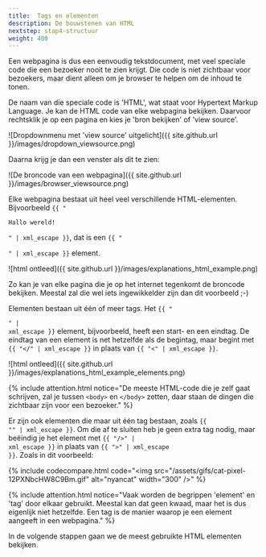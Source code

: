 ```yaml
---
title:  Tags en elementen
description: De bouwstenen van HTML
nextstep: stap4-structuur
weight: 400
---
```

Een webpagina is dus een eenvoudig tekstdocument, met veel speciale code die een bezoeker nooit te zien krijgt. Die code is niet zichtbaar voor bezoekers, maar dient alleen om je browser te helpen om de inhoud te tonen.

De naam van die speciale code is 'HTML', wat staat voor Hypertext Markup Language. Je kan de HTML code van elke webpagina bekijken. Daarvoor rechtsklik je op een pagina en kies je 'bron bekijken' of 'view source'.

![Dropdownmenu met 'view source' uitgelicht]({{ site.github.url }}/images/dropdown_viewsource.png)

Daarna krijg je dan een venster als dit te zien:

![De broncode van een webpagina]({{ site.github.url }}/images/browser_viewsource.png)

Elke webpagina bestaat uit heel veel verschillende HTML-elementen. Bijvoorbeeld <code>{{ "<p>Hallo wereld!</p>" | xml_escape }}</code>, dat is een <code>{{ "<p>" | xml_escape }}</code> element.

![html ontleed]({{ site.github.url }}/images/explanations_html_example.png)

Zo kan je van elke pagina die je op het internet tegenkomt de broncode bekijken. Meestal zal die wel iets ingewikkelder zijn dan dit voorbeeld ;-)

Elementen bestaan uit één of meer tags. Het <code>{{ "<p>" | xml_escape }}</code> element, bijvoorbeeld, heeft een start- en een eindtag. De eindtag van een element is net hetzelfde als de begintag, maar begint met <code>{{ "</" | xml_escape }}</code> in plaats van <code>{{ "<" | xml_escape }}</code>.

![html ontleed]({{ site.github.url }}/images/explanations_html_example_elements.png)

{% include attention.html notice="De meeste HTML-code die je zelf gaat schrijven, zal je tussen `<body>` en `</body>` zetten, daar staan de dingen die zichtbaar zijn voor een bezoeker." %}

Er zijn ook elementen die maar uit één tag bestaan, zoals <code>{{ "<img />" | xml_escape }}</code>. Om die af te sluiten heb je geen extra tag nodig, maar beëindig je het element met <code>{{ "/>" | xml_escape }}</code> in plaats van <code>{{ ">" | xml_escape }}</code>. Zoals in dit voorbeeld:

{% include codecompare.html code="<img src=\"/assets/gifs/cat-pixel-12PXNbcHW8C9Bm.gif\" alt=\"nyancat\" width=\"300\" />" %}

{% include attention.html notice="Vaak worden de begrippen 'element' en 'tag' door elkaar gebruikt. Meestal kan dat geen kwaad, maar het is dus eigenlijk niet hetzelfde. Een tag is de manier waarop je een element aangeeft in een webpagina." %}

In de volgende stappen gaan we de meest gebruikte HTML elementen bekijken.
